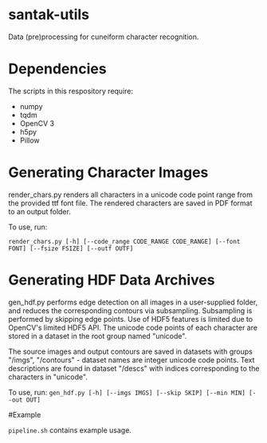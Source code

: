 # santak-utils
Data (pre)processing for cuneiform character recognition.

# Dependencies

The scripts in this respository require:

* numpy
* tqdm
* OpenCV 3
* h5py
* Pillow

# Generating Character Images

render_chars.py renders all characters in a unicode code point range from the provided ttf font file. The rendered characters are saved in PDF format to an output folder.

To use, run:

`render_chars.py [-h] [--code_range CODE_RANGE CODE_RANGE] [--font FONT]
                       [--fsize FSIZE] [--outf OUTF]`

# Generating HDF Data Archives

gen_hdf.py performs edge detection on all images in a user-supplied folder, and reduces the corresponding contours via subsampling. Subsampling is performed by skipping edge points. Use of HDF5 features is limited due to OpenCV's limited HDF5 API. The unicode code points of each character are stored in a dataset in the root group named "unicode".

The source images and output contours are saved in datasets with groups "/imgs", "/contours" - dataset names are integer unicode code points. Text descriptions are found in dataset "/descs" with indices corresponding to the characters in "unicode".

To use, run:
`gen_hdf.py [-h] [--imgs IMGS] [--skip SKIP] [--min MIN] [--out OUT]`

#Example

`pipeline.sh` contains example usage.
